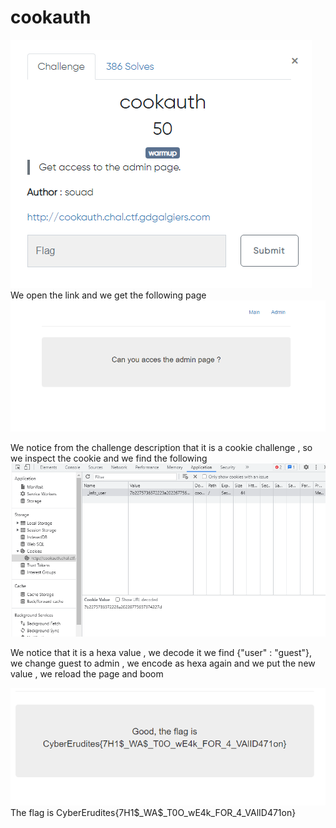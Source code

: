 # cookauth

<img src="https://github.com/Malek-Zaag/CTF-Writeups/blob/main/GDG%20Algiers%20CTF%202K22/web/1.png">
We open the link and we get the following page 
<img src="https://github.com/Malek-Zaag/CTF-Writeups/blob/main/GDG%20Algiers%20CTF%202K22/web/2.png">

We notice from the challenge description that it is a cookie challenge , so we inspect the cookie and we find the following
<img src="https://github.com/Malek-Zaag/CTF-Writeups/blob/main/GDG%20Algiers%20CTF%202K22/web/3.png">

We notice that it is a hexa value , we decode it we find {"user" : "guest"}, we change guest to admin , we encode as hexa again and we put the new value , we reload the page and boom

<img src="https://github.com/Malek-Zaag/CTF-Writeups/blob/main/GDG%20Algiers%20CTF%202K22/web/4.png">
The flag is CyberErudites{7H1$_WA$_T0O_wE4k_FOR_4_VAlID471on}
